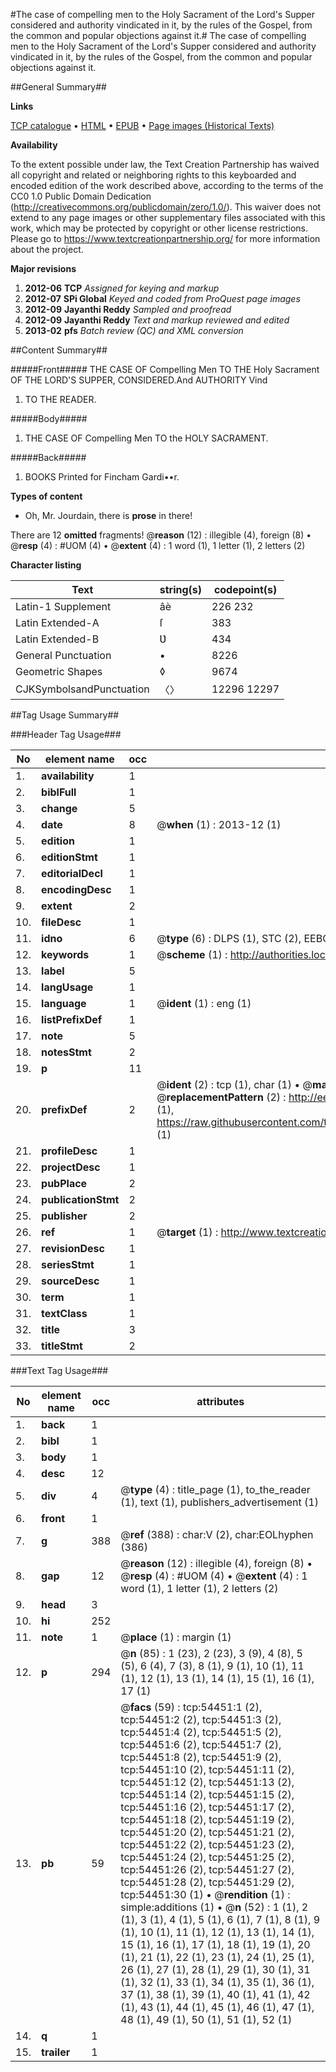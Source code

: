 #The case of compelling men to the Holy Sacrament of the Lord's Supper considered and authority vindicated in it, by the rules of the Gospel, from the common and popular objections against it.#
The case of compelling men to the Holy Sacrament of the Lord's Supper considered and authority vindicated in it, by the rules of the Gospel, from the common and popular objections against it.

##General Summary##

**Links**

[TCP catalogue](http://www.ota.ox.ac.uk/tcp/)  • 
[HTML](http://tei.it.ox.ac.uk/tcp/Texts-HTML/free/A35/A35606.html)  • 
[EPUB](http://tei.it.ox.ac.uk/tcp/Texts-EPUB/free/A35/A35606.epub) • 
[Page images (Historical Texts)](https://historicaltexts.jisc.ac.uk/eebo-12121865e)

**Availability**

To the extent possible under law, the Text Creation Partnership has waived all copyright and related or neighboring rights to this keyboarded and encoded edition of the work described above, according to the terms of the CC0 1.0 Public Domain Dedication (http://creativecommons.org/publicdomain/zero/1.0/). This waiver does not extend to any page images or other supplementary files associated with this work, which may be protected by copyright or other license restrictions. Please go to https://www.textcreationpartnership.org/ for more information about the project.

**Major revisions**

1. __2012-06__ __TCP__ *Assigned for keying and markup*
1. __2012-07__ __SPi Global__ *Keyed and coded from ProQuest page images*
1. __2012-09__ __Jayanthi Reddy__ *Sampled and proofread*
1. __2012-09__ __Jayanthi Reddy__ *Text and markup reviewed and edited*
1. __2013-02__ __pfs__ *Batch review (QC) and XML conversion*

##Content Summary##

#####Front#####
THE CASE OF Compelling Men TO THE Holy Sacrament OF THE LORD'S SUPPER, CONSIDERED.And AUTHORITY Vind
1. TO THE READER.

#####Body#####

1. THE CASE OF Compelling Men TO the HOLY SACRAMENT.

#####Back#####

1. BOOKS Printed for Fincham Gardi••r.

**Types of content**

  * Oh, Mr. Jourdain, there is **prose** in there!

There are 12 **omitted** fragments! 
 @__reason__ (12) : illegible (4), foreign (8)  •  @__resp__ (4) : #UOM (4)  •  @__extent__ (4) : 1 word (1), 1 letter (1), 2 letters (2)

**Character listing**


|Text|string(s)|codepoint(s)|
|---|---|---|
|Latin-1 Supplement|âè|226 232|
|Latin Extended-A|ſ|383|
|Latin Extended-B|Ʋ|434|
|General Punctuation|•|8226|
|Geometric Shapes|◊|9674|
|CJKSymbolsandPunctuation|〈〉|12296 12297|

##Tag Usage Summary##

###Header Tag Usage###

|No|element name|occ|attributes|
|---|---|---|---|
|1.|__availability__|1||
|2.|__biblFull__|1||
|3.|__change__|5||
|4.|__date__|8| @__when__ (1) : 2013-12 (1)|
|5.|__edition__|1||
|6.|__editionStmt__|1||
|7.|__editorialDecl__|1||
|8.|__encodingDesc__|1||
|9.|__extent__|2||
|10.|__fileDesc__|1||
|11.|__idno__|6| @__type__ (6) : DLPS (1), STC (2), EEBO-CITATION (1), OCLC (1), VID (1)|
|12.|__keywords__|1| @__scheme__ (1) : http://authorities.loc.gov/ (1)|
|13.|__label__|5||
|14.|__langUsage__|1||
|15.|__language__|1| @__ident__ (1) : eng (1)|
|16.|__listPrefixDef__|1||
|17.|__note__|5||
|18.|__notesStmt__|2||
|19.|__p__|11||
|20.|__prefixDef__|2| @__ident__ (2) : tcp (1), char (1)  •  @__matchPattern__ (2) : ([0-9\-]+):([0-9IVX]+) (1), (.+) (1)  •  @__replacementPattern__ (2) : http://eebo.chadwyck.com/downloadtiff?vid=$1&page=$2 (1), https://raw.githubusercontent.com/textcreationpartnership/Texts/master/tcpchars.xml#$1 (1)|
|21.|__profileDesc__|1||
|22.|__projectDesc__|1||
|23.|__pubPlace__|2||
|24.|__publicationStmt__|2||
|25.|__publisher__|2||
|26.|__ref__|1| @__target__ (1) : http://www.textcreationpartnership.org/docs/. (1)|
|27.|__revisionDesc__|1||
|28.|__seriesStmt__|1||
|29.|__sourceDesc__|1||
|30.|__term__|1||
|31.|__textClass__|1||
|32.|__title__|3||
|33.|__titleStmt__|2||


###Text Tag Usage###

|No|element name|occ|attributes|
|---|---|---|---|
|1.|__back__|1||
|2.|__bibl__|1||
|3.|__body__|1||
|4.|__desc__|12||
|5.|__div__|4| @__type__ (4) : title_page (1), to_the_reader (1), text (1), publishers_advertisement (1)|
|6.|__front__|1||
|7.|__g__|388| @__ref__ (388) : char:V (2), char:EOLhyphen (386)|
|8.|__gap__|12| @__reason__ (12) : illegible (4), foreign (8)  •  @__resp__ (4) : #UOM (4)  •  @__extent__ (4) : 1 word (1), 1 letter (1), 2 letters (2)|
|9.|__head__|3||
|10.|__hi__|252||
|11.|__note__|1| @__place__ (1) : margin (1)|
|12.|__p__|294| @__n__ (85) : 1 (23), 2 (23), 3 (9), 4 (8), 5 (5), 6 (4), 7 (3), 8 (1), 9 (1), 10 (1), 11 (1), 12 (1), 13 (1), 14 (1), 15 (1), 16 (1), 17 (1)|
|13.|__pb__|59| @__facs__ (59) : tcp:54451:1 (2), tcp:54451:2 (2), tcp:54451:3 (2), tcp:54451:4 (2), tcp:54451:5 (2), tcp:54451:6 (2), tcp:54451:7 (2), tcp:54451:8 (2), tcp:54451:9 (2), tcp:54451:10 (2), tcp:54451:11 (2), tcp:54451:12 (2), tcp:54451:13 (2), tcp:54451:14 (2), tcp:54451:15 (2), tcp:54451:16 (2), tcp:54451:17 (2), tcp:54451:18 (2), tcp:54451:19 (2), tcp:54451:20 (2), tcp:54451:21 (2), tcp:54451:22 (2), tcp:54451:23 (2), tcp:54451:24 (2), tcp:54451:25 (2), tcp:54451:26 (2), tcp:54451:27 (2), tcp:54451:28 (2), tcp:54451:29 (2), tcp:54451:30 (1)  •  @__rendition__ (1) : simple:additions (1)  •  @__n__ (52) : 1 (1), 2 (1), 3 (1), 4 (1), 5 (1), 6 (1), 7 (1), 8 (1), 9 (1), 10 (1), 11 (1), 12 (1), 13 (1), 14 (1), 15 (1), 16 (1), 17 (1), 18 (1), 19 (1), 20 (1), 21 (1), 22 (1), 23 (1), 24 (1), 25 (1), 26 (1), 27 (1), 28 (1), 29 (1), 30 (1), 31 (1), 32 (1), 33 (1), 34 (1), 35 (1), 36 (1), 37 (1), 38 (1), 39 (1), 40 (1), 41 (1), 42 (1), 43 (1), 44 (1), 45 (1), 46 (1), 47 (1), 48 (1), 49 (1), 50 (1), 51 (1), 52 (1)|
|14.|__q__|1||
|15.|__trailer__|1||
